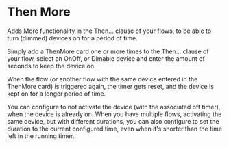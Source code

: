 # Then More

Adds More functionality in the Then... clause of your flows, to be able to turn (dimmed) devices on for a period of time.

Simply add a ThenMore card one or more times to the Then... clause of your flow, select an OnOff, or Dimable device and enter the amount of seconds to keep the device on.

When the flow (or another flow with the same device entered in the ThenMore card) is triggered again, the timer gets reset, and the device is kept on for a longer period of time.

You can configure to not activate the device (with the associated off timer), when the device is already on.
When you have multiple flows, activating the same device, but with different durations, you can also configure to set the duration to the current configured time, even when it's shorter than the time left in the running timer.
